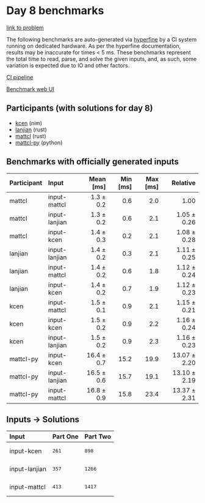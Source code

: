 # Day 8 benchmarks

[link to problem](https://adventofcode.com/2024/day/8)

The following benchmarks are auto-generated via
[hyperfine](https://github.com/sharkdp/hyperfine) by a CI system running on
dedicated hardware. As per the hyperfine documentation, results may be
inaccurate for times < 5 ms. These benchmarks represent the total time to read,
parse, and solve the given inputs, and, as such, some variation is expected due
to IO and other factors.

[CI pipeline](http://ci.papercode.net:8080/teams/main/pipelines/aoc2024)

[Benchmark web UI](https://aoc.ancalagon.black)


## Participants (with solutions for day 8)

- [kcen](https://github.com/kcen/aoc2024) (nim)
- [lanjian](https://github.com/lanjian/aoc-2024) (rust)
- [mattcl](https://github.com/mattcl/aoc2024) (rust)
- [mattcl-py](https://github.com/mattcl/aoc2024-py) (python)


## Benchmarks with officially generated inputs

| Participant | Input | Mean [ms] | Min [ms] | Max [ms] | Relative |
|:---|:---|---:|---:|---:|---:|
| mattcl | input-mattcl | 1.3 ± 0.2 | 0.6 | 2.0 | 1.00 |
| mattcl | input-lanjian | 1.3 ± 0.2 | 0.6 | 2.1 | 1.05 ± 0.26 |
| mattcl | input-kcen | 1.4 ± 0.3 | 0.2 | 2.1 | 1.08 ± 0.28 |
| lanjian | input-lanjian | 1.4 ± 0.2 | 0.3 | 2.1 | 1.11 ± 0.25 |
| lanjian | input-mattcl | 1.4 ± 0.2 | 0.6 | 1.8 | 1.12 ± 0.24 |
| lanjian | input-kcen | 1.4 ± 0.2 | 0.7 | 1.9 | 1.12 ± 0.23 |
| kcen | input-mattcl | 1.5 ± 0.1 | 0.9 | 2.1 | 1.15 ± 0.21 |
| kcen | input-kcen | 1.5 ± 0.2 | 0.9 | 2.2 | 1.16 ± 0.24 |
| kcen | input-lanjian | 1.5 ± 0.2 | 0.9 | 2.3 | 1.16 ± 0.23 |
| mattcl-py | input-kcen | 16.4 ± 0.7 | 15.2 | 19.9 | 13.07 ± 2.20 |
| mattcl-py | input-lanjian | 16.5 ± 0.6 | 15.7 | 19.1 | 13.10 ± 2.19 |
| mattcl-py | input-mattcl | 16.8 ± 0.9 | 15.8 | 23.4 | 13.37 ± 2.31 |


## Inputs -> Solutions

| Input | Part One | Part Two |
|:---|:---|:---|
|input-kcen|<pre>261</pre>|<pre>898</pre>|
|input-lanjian|<pre>357</pre>|<pre>1266</pre>|
|input-mattcl|<pre>413</pre>|<pre>1417</pre>|